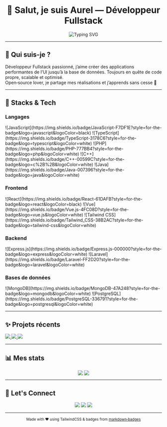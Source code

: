 <div align="center">
  <h1>👋 Salut, je suis Aurel — Développeur Fullstack</h1>
  <img src="https://readme-typing-svg.demolab.com?font=Fira+Code&duration=3000&pause=1000&color=1D9BF0&center=true&vCenter=true&width=600&lines=Building+modern+web+apps;with+React+•+Express+•+Laravel;Tailwind+for+pixel+perfect+UIs" alt="Typing SVG">
</div>

---

## 🧭 Qui suis-je ?
Développeur Fullstack passionné, j’aime créer des applications performantes de l’UI jusqu’à la base de données. Toujours en quête de code propre, scalable et optimisé.  
Open‑source lover, je partage mes réalisations et j’apprends sans cesse 🙌

---

## 🚀 Stacks & Tech

### Langages
<p>
  ![JavaScript](https://img.shields.io/badge/JavaScript-F7DF1E?style=for-the-badge&logo=javascript&logoColor=black)
  ![TypeScript](https://img.shields.io/badge/TypeScript-3178C6?style=for-the-badge&logo=typescript&logoColor=white)
  ![PHP](https://img.shields.io/badge/PHP-777BB4?style=for-the-badge&logo=php&logoColor=white)
  ![C++](https://img.shields.io/badge/C++-00599C?style=for-the-badge&logo=c%2B%2B&logoColor=white)
  ![Java](https://img.shields.io/badge/Java-007396?style=for-the-badge&logo=java&logoColor=white)
</p>

### Frontend
<p>
  ![React](https://img.shields.io/badge/React-61DAFB?style=for-the-badge&logo=react&logoColor=black)
  ![Vue](https://img.shields.io/badge/Vue.js-4FC08D?style=for-the-badge&logo=vue.js&logoColor=white)
  ![Tailwind CSS](https://img.shields.io/badge/Tailwind_CSS-38B2AC?style=for-the-badge&logo=tailwind-css&logoColor=white)
</p>

### Backend
<p>
  ![Express.js](https://img.shields.io/badge/Express.js-000000?style=for-the-badge&logo=express&logoColor=white)
  ![Laravel](https://img.shields.io/badge/Laravel-FF2D20?style=for-the-badge&logo=laravel&logoColor=white)
</p>

### Bases de données
<p>
  ![MongoDB](https://img.shields.io/badge/MongoDB-47A248?style=for-the-badge&logo=mongodb&logoColor=white)
  ![PostgreSQL](https://img.shields.io/badge/PostgreSQL-336791?style=for-the-badge&logo=postgresql&logoColor=white)
</p>

---

## ✨ Projets récents

<p align="left">
  <a href="https://github.com/ton-username/ton-projet1">
    <img src="https://img.shields.io/badge/-Project+1‑React+App‑🧩‑modern?style=flat-square&logo=react" />
  </a>
  <a href="https://github.com/ton-username/ton-projet2">
    <img src="https://img.shields.io/badge/-Project+2‑API+Express‑🚀?style=flat-square&logo=node.js" />
  </a>
  <a href="https://github.com/ton-username/ton-projet3">
    <img src="https://img.shields.io/badge/-Project+3‑Laravel+CMS‑📦?style=flat-square&logo=laravel" />
  </a>
</p>

---

## 📊 Mes stats

<div align="center">
  <img align="center" src="https://github-readme-stats.vercel.app/api?username=ton-username&show_icons=true&theme=radical&hide_border=true" />
  <img align="center" src="https://github-readme-streak-stats.herokuapp.com?user=ton-username&theme=radical&hide_border=true" />
</div>

---

## 💬 Let's Connect

<p align="center">
  <a href="mailto:ton.email@example.com"><img src="https://img.shields.io/badge/Email-D14836?style=for-the-badge&logo=gmail&logoColor=white"/></a>
  <a href="https://www.linkedin.com/in/tonprofil/"><img src="https://img.shields.io/badge/LinkedIn-0A66C2?style=for-the-badge&logo=linkedin&logoColor=white"/></a>
  <a href="https://twitter.com/tonpseudo"><img src="https://img.shields.io/badge/Twitter-1DA1F2?style=for-the-badge&logo=twitter&logoColor=white"/></a>
</p>

---

<p align="center">
  <small>Made with ❤️ using TailwindCSS & badges from <a href="https://github.com/ileriayo/markdown-badges">markdown‑badges</a></small>
</p>
